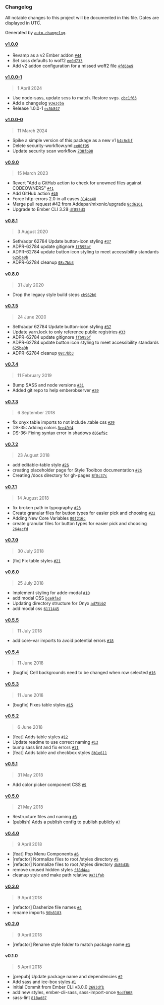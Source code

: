 ### Changelog

All notable changes to this project will be documented in this file. Dates are displayed in UTC.

Generated by [`auto-changelog`](https://github.com/CookPete/auto-changelog).

#### [v1.0.0](https://github.com/Addepar/addepar-style-toolbox/compare/v1.0.0-1...v1.0.0)

- Revamp as a v2 Ember addon [`#44`](https://github.com/Addepar/addepar-style-toolbox/pull/44)
- Set scss defaults to woff2 [`ee0d733`](https://github.com/Addepar/addepar-style-toolbox/commit/ee0d7332f6f787fdb5f599ed13684b872c64868d)
- Add v2 addon configuration for a missed woff2 file [`4fd6be9`](https://github.com/Addepar/addepar-style-toolbox/commit/4fd6be95ba3aab254b94ab5aec41c193a0f2d183)

#### [v1.0.0-1](https://github.com/Addepar/addepar-style-toolbox/compare/v1.0.0-0...v1.0.0-1)

> 1 April 2024

- Use node-sass, update scss to match. Restore svgs. [`cbc1f63`](https://github.com/Addepar/addepar-style-toolbox/commit/cbc1f639434ef16714f23d3b6d9faa63e6319835)
- Add a changelog [`93e3cba`](https://github.com/Addepar/addepar-style-toolbox/commit/93e3cbad1bda7fc572db29e5ac4764cf59f13b92)
- Release 1.0.0-1 [`ec5b847`](https://github.com/Addepar/addepar-style-toolbox/commit/ec5b8470f4918f03fada417a139a74f0d4a7402e)

#### [v1.0.0-0](https://github.com/Addepar/addepar-style-toolbox/compare/v0.9.0...v1.0.0-0)

> 11 March 2024

- Spike a simple version of this package as a new v1 [`b4c6cbf`](https://github.com/Addepar/addepar-style-toolbox/commit/b4c6cbf6af5699c7811d1f6ac52861de94b03b35)
- Delete security-workflow.yml [`ee00f95`](https://github.com/Addepar/addepar-style-toolbox/commit/ee00f95890b258dc39d33f1f4a8cc898b8c4cde9)
- Update security scan workflow [`738fb90`](https://github.com/Addepar/addepar-style-toolbox/commit/738fb90d28ce0e3f9f2ecc55d87fe2099bd665fd)

#### [v0.9.0](https://github.com/Addepar/addepar-style-toolbox/compare/v0.8.1...v0.9.0)

> 15 March 2023

- Revert "Add a GitHub action to check for unowned files against CODEOWNERS" [`#41`](https://github.com/Addepar/addepar-style-toolbox/pull/41)
- Add GitHub action [`#40`](https://github.com/Addepar/addepar-style-toolbox/pull/40)
- Force http-errors 2.0 in all cases [`814ca40`](https://github.com/Addepar/addepar-style-toolbox/commit/814ca404b1c01363117071f9a75853cc29e93e35)
- Merge pull request #42 from Addepar/mixonic/upgrade [`8cd6161`](https://github.com/Addepar/addepar-style-toolbox/commit/8cd6161e16a5008d2c751eb82bd3be3f18c305c6)
- Upgrade to Ember CLI 3.28 [`df855d3`](https://github.com/Addepar/addepar-style-toolbox/commit/df855d3b3551d1c02b3a506499f04a9c4fb1bc8a)

#### [v0.8.1](https://github.com/Addepar/addepar-style-toolbox/compare/v0.8.0...v0.8.1)

> 3 August 2020

- Seth/adpr 62784 Update button-icon styling [`#37`](https://github.com/Addepar/addepar-style-toolbox/pull/37)
- ADPR-62784 update gitignore [`ff595bf`](https://github.com/Addepar/addepar-style-toolbox/commit/ff595bf3e88190f3c4ad2847cc40d34310f0e640)
- ADPR-62784 update button icon styling to meet accessibility standards [`625ba0b`](https://github.com/Addepar/addepar-style-toolbox/commit/625ba0b7952234d5f1eaab6f6951e3a038031fed)
- ADPR-62784 cleanup [`08c7bb3`](https://github.com/Addepar/addepar-style-toolbox/commit/08c7bb32669dbd621f863dfb3b39a269b8b29206)

#### [v0.8.0](https://github.com/Addepar/addepar-style-toolbox/compare/v0.7.5...v0.8.0)

> 31 July 2020

- Drop the legacy style build steps [`cb962b0`](https://github.com/Addepar/addepar-style-toolbox/commit/cb962b0003d42cebdde2a3cf9101b84e46652820)

#### [v0.7.5](https://github.com/Addepar/addepar-style-toolbox/compare/v0.7.4...v0.7.5)

> 24 June 2020

- Seth/adpr 62784 Update button-icon styling [`#37`](https://github.com/Addepar/addepar-style-toolbox/pull/37)
- Update yarn.lock to only reference public registries [`#33`](https://github.com/Addepar/addepar-style-toolbox/pull/33)
- ADPR-62784 update gitignore [`ff595bf`](https://github.com/Addepar/addepar-style-toolbox/commit/ff595bf3e88190f3c4ad2847cc40d34310f0e640)
- ADPR-62784 update button icon styling to meet accessibility standards [`625ba0b`](https://github.com/Addepar/addepar-style-toolbox/commit/625ba0b7952234d5f1eaab6f6951e3a038031fed)
- ADPR-62784 cleanup [`08c7bb3`](https://github.com/Addepar/addepar-style-toolbox/commit/08c7bb32669dbd621f863dfb3b39a269b8b29206)

#### [v0.7.4](https://github.com/Addepar/addepar-style-toolbox/compare/v0.7.3...v0.7.4)

> 11 February 2019

- Bump SASS and node versions [`#31`](https://github.com/Addepar/addepar-style-toolbox/pull/31)
- Added git repo to help emberobserver [`#30`](https://github.com/Addepar/addepar-style-toolbox/pull/30)

#### [v0.7.3](https://github.com/Addepar/addepar-style-toolbox/compare/v0.7.2...v0.7.3)

> 6 September 2018

- fix onyx table imports to not include .table css [`#29`](https://github.com/Addepar/addepar-style-toolbox/pull/29)
- DS-35: Adding colors [`8ce49f4`](https://github.com/Addepar/addepar-style-toolbox/commit/8ce49f44bed80737e6be7155f66d392af845bd83)
- DS-36: Fixing syntax error in shadows [`d06ef9c`](https://github.com/Addepar/addepar-style-toolbox/commit/d06ef9ccf0bc218a383c2bcace086f3f6faa1431)

#### [v0.7.2](https://github.com/Addepar/addepar-style-toolbox/compare/v0.7.1...v0.7.2)

> 23 August 2018

- add editable-table style [`#26`](https://github.com/Addepar/addepar-style-toolbox/pull/26)
- creating placeholder page for Style Toolbox documentation [`#25`](https://github.com/Addepar/addepar-style-toolbox/pull/25)
- Creating /docs directory for gh-pages [`8f8c37c`](https://github.com/Addepar/addepar-style-toolbox/commit/8f8c37cfc9fb07c2e83c2475bf382d9651484905)

#### [v0.7.1](https://github.com/Addepar/addepar-style-toolbox/compare/v0.7.0...v0.7.1)

> 14 August 2018

- fix broken path in typography [`#23`](https://github.com/Addepar/addepar-style-toolbox/pull/23)
- Create granular files for button types for easier pick and choosing [`#22`](https://github.com/Addepar/addepar-style-toolbox/pull/22)
- Adding New Core Variables [`80f216c`](https://github.com/Addepar/addepar-style-toolbox/commit/80f216c477387fc181c3e7e6e54f63ed208cf6c9)
- create granular files for button types for easier pick and choosing [`264acfd`](https://github.com/Addepar/addepar-style-toolbox/commit/264acfd2a7c2efc245b9db690a20c3fb46ce2625)

#### [v0.7.0](https://github.com/Addepar/addepar-style-toolbox/compare/v0.6.0...v0.7.0)

> 30 July 2018

- [fix] Fix table styles [`#21`](https://github.com/Addepar/addepar-style-toolbox/pull/21)

#### [v0.6.0](https://github.com/Addepar/addepar-style-toolbox/compare/v0.5.5...v0.6.0)

> 25 July 2018

- Implement styling for adde-modal [`#10`](https://github.com/Addepar/addepar-style-toolbox/pull/10)
- add modal CSS [`bce9fad`](https://github.com/Addepar/addepar-style-toolbox/commit/bce9fad0acbf060f00cfbb9971c148cacb033a6c)
- Updating directory structure for Onyx [`ad75bb2`](https://github.com/Addepar/addepar-style-toolbox/commit/ad75bb283171dd6c89559dda5ff22f6b07ae62c0)
- add modal css [`6111445`](https://github.com/Addepar/addepar-style-toolbox/commit/611144556a8c86d6b8216ba1afc03ba4bce4ae93)

#### [v0.5.5](https://github.com/Addepar/addepar-style-toolbox/compare/v0.5.4...v0.5.5)

> 11 July 2018

- add core-var imports to avoid potential errors [`#18`](https://github.com/Addepar/addepar-style-toolbox/pull/18)

#### [v0.5.4](https://github.com/Addepar/addepar-style-toolbox/compare/v0.5.3...v0.5.4)

> 11 June 2018

- [bugfix] Cell backgrounds need to be changed when row selected [`#16`](https://github.com/Addepar/addepar-style-toolbox/pull/16)

#### [v0.5.3](https://github.com/Addepar/addepar-style-toolbox/compare/v0.5.2...v0.5.3)

> 11 June 2018

- [bugfix] Fixes table styles [`#15`](https://github.com/Addepar/addepar-style-toolbox/pull/15)

#### [v0.5.2](https://github.com/Addepar/addepar-style-toolbox/compare/v0.5.1...v0.5.2)

> 6 June 2018

- [feat] Adds table styles [`#12`](https://github.com/Addepar/addepar-style-toolbox/pull/12)
- Update readme to use correct naming [`#13`](https://github.com/Addepar/addepar-style-toolbox/pull/13)
- bump sass lint and fix errors [`#11`](https://github.com/Addepar/addepar-style-toolbox/pull/11)
- [feat] Adds table and checkbox styles [`8b1e611`](https://github.com/Addepar/addepar-style-toolbox/commit/8b1e61142aeb87111652b49dd77c49c95d8dd640)

#### [v0.5.1](https://github.com/Addepar/addepar-style-toolbox/compare/v0.5.0...v0.5.1)

> 31 May 2018

- Add color picker component CSS [`#9`](https://github.com/Addepar/addepar-style-toolbox/pull/9)

#### [v0.5.0](https://github.com/Addepar/addepar-style-toolbox/compare/v0.4.0...v0.5.0)

> 21 May 2018

- Restructure files and naming [`#8`](https://github.com/Addepar/addepar-style-toolbox/pull/8)
- [publish] Adds a publish config to publish publicly [`#7`](https://github.com/Addepar/addepar-style-toolbox/pull/7)

#### [v0.4.0](https://github.com/Addepar/addepar-style-toolbox/compare/v0.3.0...v0.4.0)

> 9 April 2018

- [feat] Pop Menu Components [`#6`](https://github.com/Addepar/addepar-style-toolbox/pull/6)
- [refactor] Normalize files to root /styles directory  [`#5`](https://github.com/Addepar/addepar-style-toolbox/pull/5)
- [refactor] Normalize files to root /styles directory [`4b86d3b`](https://github.com/Addepar/addepar-style-toolbox/commit/4b86d3bf3d6d8aa93fe3b7f0c744662257fd9efb)
- remove unused hidden styles [`ff8d4aa`](https://github.com/Addepar/addepar-style-toolbox/commit/ff8d4aafa74036c2af16cf5f8c54ca77eb4f7379)
- cleanup style and make path relative [`9a31fab`](https://github.com/Addepar/addepar-style-toolbox/commit/9a31fabdc7535290a8423e6206a4a54c8ac137f7)

#### [v0.3.0](https://github.com/Addepar/addepar-style-toolbox/compare/v0.2.0...v0.3.0)

> 9 April 2018

- [refactor] Dasherize file names [`#4`](https://github.com/Addepar/addepar-style-toolbox/pull/4)
- rename imports [`90b8183`](https://github.com/Addepar/addepar-style-toolbox/commit/90b8183b22d4486262bea4d636195d95cfade2f3)

#### [v0.2.0](https://github.com/Addepar/addepar-style-toolbox/compare/v0.1.0...v0.2.0)

> 9 April 2018

- [refactor] Rename style folder to match package name [`#3`](https://github.com/Addepar/addepar-style-toolbox/pull/3)

#### v0.1.0

> 5 April 2018

- [prepub] Update package name and dependencies [`#2`](https://github.com/Addepar/addepar-style-toolbox/pull/2)
- Add sass and ice-box styles [`#1`](https://github.com/Addepar/addepar-style-toolbox/pull/1)
- Initial Commit from Ember CLI v3.0.0 [`2693dfb`](https://github.com/Addepar/addepar-style-toolbox/commit/2693dfbeb1cc10bde6910956454ecb9bdbc857fa)
- add new styles, ember-cli-sass, sass-import-once [`9cdf668`](https://github.com/Addepar/addepar-style-toolbox/commit/9cdf668e298dd00eafc3b8398651e95cff05057b)
- sass-lint [`818ad87`](https://github.com/Addepar/addepar-style-toolbox/commit/818ad87afd72851ab0e3767068c071f446522aa4)
